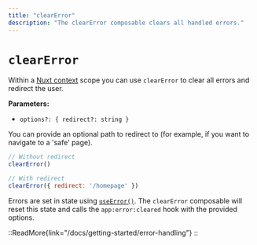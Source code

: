```yaml
---
title: "clearError"
description: "The clearError composable clears all handled errors."
---
```


# `clearError`

Within a [Nuxt context](/docs/guide/going-further/nuxt-app#the-nuxt-context) scope you can use `clearError` to clear all errors and redirect the user.

**Parameters:**

- `options?: { redirect?: string }`

You can provide an optional path to redirect to (for example, if you want to navigate to a 'safe' page).

```js
// Without redirect
clearError()

// With redirect
clearError({ redirect: '/homepage' })
```

Errors are set in state using [`useError()`](/docs/api/composables/use-error). The `clearError` composable will reset this state and calls the `app:error:cleared` hook with the provided options.

::ReadMore{link="/docs/getting-started/error-handling"}
::

